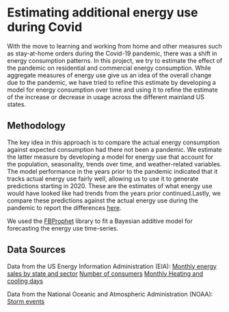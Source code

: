 # Estimating additional energy use during Covid

With the move to learning and working from home and other measures such as stay-at-home orders during the Covid-19 pandemic, there was a shift in energy consumption patterns. In this project, we try to estimate the effect of the pandemic on residential and commercial energy consumption. While aggregate measures of energy use give us an idea of the overall change due to the pandemic, we have tried to refine this estimate by developing a model for energy consumption over time and using it to refine the estimate of the increase or decrease in usage across the different mainland US states. 

## Methodology

The key idea in this approach is to compare the actual energy consumption against expected consumption had there not been a pandemic. We estimate the latter measure by developing a model for energy use that account for the population, seasonality, trends over time, and weather-related variables. The model performance in the years prior to the pandemic indicated that it tracks actual energy use fairly well, allowing us to use it to generate predictions starting in 2020. These are the estimates of what energy use would have looked like had trends from the years prior continued.Lastly, we compare these predictions against the actual energy use during the pandemic to report the differences [here](data/energy_data_with_predictions_v2). 

We used the [FBProphet](https://facebook.github.io/prophet/) library to fit a Bayesian additive model for forecasting the energy use time-series.

## Data Sources

Data from the US Energy Information Administration (EIA):
[Monthly energy sales by state and sector](https://www.eia.gov/opendata/qb.php?category=38)
[Number of consumers](https://www.eia.gov/opendata/qb.php?category=1718389)
[Monthly Heating and cooling days](https://www.eia.gov/opendata/qb.php?category=829723)

Data from the National Oceanic and Atmospheric Administration (NOAA):
[Storm events](https://www1.ncdc.noaa.gov/pub/data/swdi/stormevents/csvfiles/)
